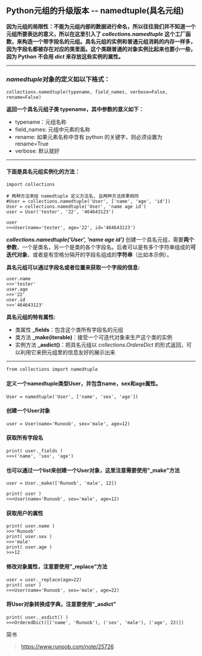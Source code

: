 ## Python元组的升级版本 -- namedtuple(具名元组)
**因为元组的局限性：不能为元组内部的数据进行命名，所以往往我们并不知道一个元组所要表达的意义，所以在这里引入了 *collections.namedtuple* 这个工厂函数，来构造一个带字段名的元组。具名元组的实例和普通元组消耗的内存一样多，因为字段名都被存在对应的类里面。这个类跟普通的对象实例比起来也要小一些，因为 Python 不会用 *__dict__* 来存放这些实例的属性。**
___
### *namedtuple*对象的定义如以下格式：
`collections.namedtuple(typename, field_names, verbose=False, rename=False)`

**返回一个具名元组子类 typename，其中参数的意义如下：**
+ typename：元组名称
+ field_names: 元组中元素的名称
+ rename: 如果元素名称中含有 python 的关键字，则必须设置为 rename=True
+ verbose: 默认就好

___
#### 下面是具名元组实例化的方法：
```
import collections

# 两种方法来给 namedtuple 定义方法名, 且两种方法效果相同
#User = collections.namedtuple('User', ['name', 'age', 'id'])
User = collections.namedtuple('User', 'name age id')
user = User('tester', '22', '464643123')

user
>>>User(name='tester', age='22', id='464643123')
```
***collections.namedtuple('User', 'name age id')*** 创建一个具名元组，需要**两个参数**，一个是类名，另一个是类的各个字段名。后者可以是有多个字符串组成的**可迭代对象**，或者是有空格分隔开的字段名组成的**字符串**（比如本示例）。

**具名元组可以通过字段名或者位置来获取一个字段的信息:**
```
user.name
>>>'tester'
user.age
>>>'22'
user.id
>>>'464643123'
```
**具名元组的特有属性:**
+ 类属性 **_fields**：包含这个类所有字段名的元组 
+ 类方法 **_make(iterable)**：接受一个可迭代对象来生产这个类的实例 
+ 实例方法 **_asdict()**：把具名元组以 *collections.OrdereDict* 的形式返回，可以利用它来把元组里的信息友好的展示出来

___
`from collections import namedtuple`

#### 定义一个namedtuple类型User，并包含name，sex和age属性。
`User = namedtuple('User', ['name', 'sex', 'age'])`

#### 创建一个User对象
`user = User(name='Runoob', sex='male', age=12)`

#### 获取所有字段名
```
print( user._fields )
>>>('name', 'sex', 'age')
```
#### 也可以通过一个list来创建一个User对象，这里注意需要使用"_make"方法
```
user = User._make(['Runoob', 'male', 12])

print( user )
>>>User(name='Runoob', sex='male', age=12)
```
#### 获取用户的属性
```
print( user.name )
>>>'Runoob'
print( user.sex )
>>>'male'
print( user.age )
>>>12
```
#### 修改对象属性，注意要使用"_replace"方法
```
user = user._replace(age=22)
print( user )
>>>User(name='Runoob', sex='male', age=22)
```
#### 将User对象转换成字典，注意要使用"_asdict"
```
print( user._asdict() )
>>>OrderedDict([('name', 'Runoob'), ('sex', 'male'), ('age', 22)])
```

简书
>https://www.runoob.com/note/25726
